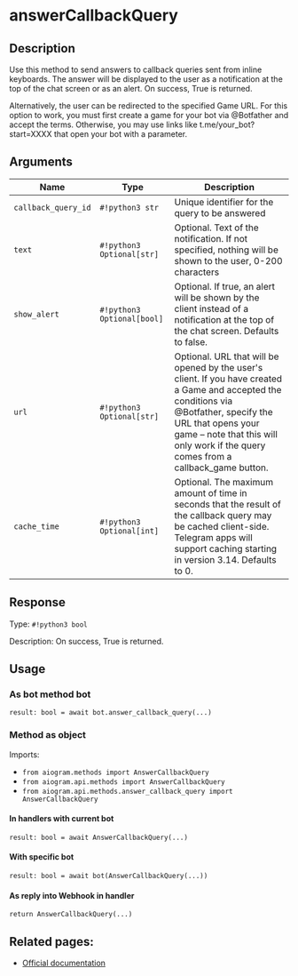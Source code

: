 # answerCallbackQuery

## Description

Use this method to send answers to callback queries sent from inline keyboards. The answer will be displayed to the user as a notification at the top of the chat screen or as an alert. On success, True is returned.

Alternatively, the user can be redirected to the specified Game URL. For this option to work, you must first create a game for your bot via @Botfather and accept the terms. Otherwise, you may use links like t.me/your_bot?start=XXXX that open your bot with a parameter.


## Arguments

| Name | Type | Description |
| - | - | - |
| `callback_query_id` | `#!python3 str` | Unique identifier for the query to be answered |
| `text` | `#!python3 Optional[str]` | Optional. Text of the notification. If not specified, nothing will be shown to the user, 0-200 characters |
| `show_alert` | `#!python3 Optional[bool]` | Optional. If true, an alert will be shown by the client instead of a notification at the top of the chat screen. Defaults to false. |
| `url` | `#!python3 Optional[str]` | Optional. URL that will be opened by the user's client. If you have created a Game and accepted the conditions via @Botfather, specify the URL that opens your game – note that this will only work if the query comes from a callback_game button. |
| `cache_time` | `#!python3 Optional[int]` | Optional. The maximum amount of time in seconds that the result of the callback query may be cached client-side. Telegram apps will support caching starting in version 3.14. Defaults to 0. |



## Response

Type: `#!python3 bool`

Description: On success, True is returned.


## Usage


### As bot method bot

```python3
result: bool = await bot.answer_callback_query(...)
```

### Method as object

Imports:

- `from aiogram.methods import AnswerCallbackQuery`
- `from aiogram.api.methods import AnswerCallbackQuery`
- `from aiogram.api.methods.answer_callback_query import AnswerCallbackQuery`

#### In handlers with current bot
```python3
result: bool = await AnswerCallbackQuery(...)
```

#### With specific bot
```python3
result: bool = await bot(AnswerCallbackQuery(...))
```
#### As reply into Webhook in handler
```python3
return AnswerCallbackQuery(...)
```



## Related pages:

- [Official documentation](https://core.telegram.org/bots/api#answercallbackquery)
